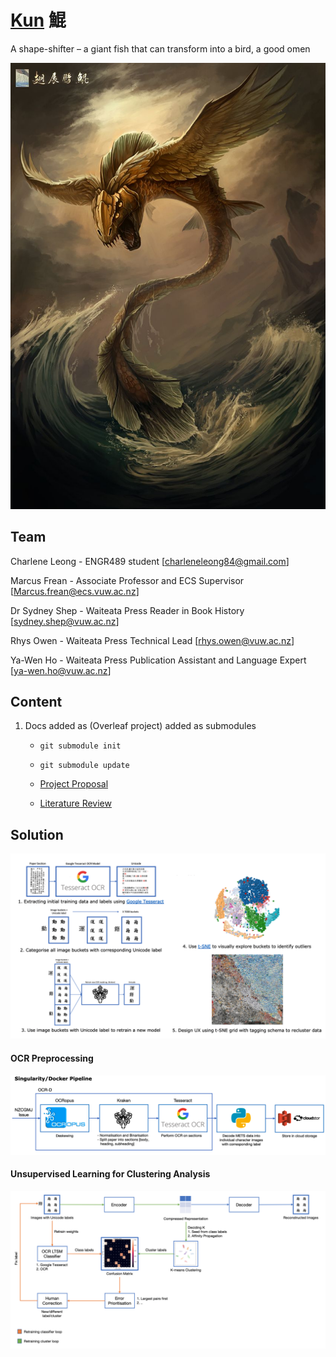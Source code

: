 # [Kun](https://en.wikipedia.org/wiki/Peng_(mythology)) 鯤

A shape-shifter – a giant fish that can transform into a bird, a good omen



![kun](imgs/kun.jpg)



## Team

Charlene Leong - ENGR489 student  [charleneleong84@gmail.com]

Marcus Frean  - Associate Professor and ECS Supervisor [[Marcus.frean@ecs.vuw.ac.nz](mailto:Marcus.frean@ecs.vuw.ac.nz)]

Dr Sydney Shep - Waiteata Press Reader in Book History [[sydney.shep@vuw.ac.nz](mailto:sydney.shep@vuw.ac.nz)]

Rhys Owen - Waiteata Press Technical Lead  [[rhys.owen@vuw.ac.nz](mailto:rhys.owen@vuw.ac.nz)]

Ya-Wen Ho - Waiteata Press Publication Assistant and Language Expert [[ya-wen.ho@vuw.ac.nz](mailto:ya-wen.ho@vuw.ac.nz)]



## Content

1. Docs added as (Overleaf project) added as submodules
   - ```git submodule init```
   - ```git submodule update```

   - [Project Proposal](https://v2.overleaf.com/read/ssnghxggtttq) 
   - [Literature Review](https://v2.overleaf.com/read/ssnghxggtttq)



## Solution

![process](./imgs/process.png)



#### OCR Preprocessing

![ocr-preprocessing](./imgs/ocr-preprocessing.png)



#### Unsupervised Learning for Clustering Analysis

![unsupervised_learning](./imgs/unsupervised_learning.png)